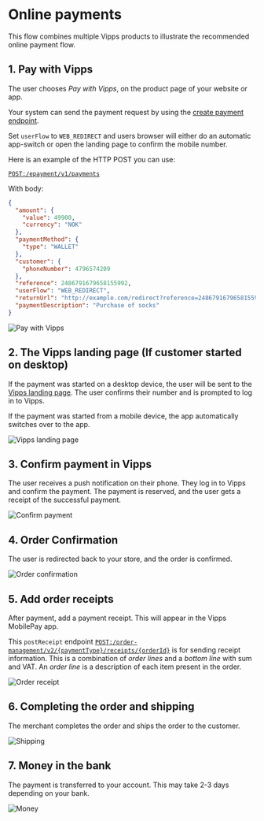 <!-- START_METADATA
---
title: Vipps MobilePay online payments flow
sidebar_label: Online payments
description: Using Vipps MobilePay in an online setting
hide_table_of_contents: true
pagination_next: null
pagination_prev: null
---
END_METADATA -->

# Online payments

This flow combines multiple Vipps products to illustrate the recommended online payment flow.

## 1. Pay with Vipps

The user chooses *Pay with Vipps*, on the product page of your website or app.

Your system can send the payment request by using the
[create payment endpoint](https://developer.vippsmobilepay.com/api/epayment#tag/CreatePayments/operation/createPayment).

Set `userFlow` to `WEB_REDIRECT` and users browser will either do an automatic app-switch or open the landing page to confirm the mobile number.

Here is an example of the HTTP POST you can use:

[`POST:/epayment/v1/payments`](https://developer.vippsmobilepay.com/api/epayment#tag/CreatePayments/operation/createPayment)

With body:

```json
{
  "amount": {
    "value": 49900,
    "currency": "NOK"
  },
  "paymentMethod": {
    "type": "WALLET"
  },
  "customer": {
    "phoneNumber": 4796574209
  },
  "reference": 2486791679658155992,
  "userFlow": "WEB_REDIRECT",
  "returnUrl": "http://example.com/redirect?reference=2486791679658155992",
  "paymentDescription": "Purchase of socks"
}
```

![Pay with Vipps](images/vipps-ecom-step1-2.png)

## 2. The Vipps landing page (If customer started on desktop)

If the payment was started on a desktop device, the user will be sent to the [Vipps landing page](https://developer.vippsmobilepay.com/docs/vipps-developers/common-topics/vipps-landing-page/).
The user confirms their number and is prompted to log in to Vipps.

If the payment was started from a mobile device, the app automatically switches over to the app.

![Vipps landing page](images/vipps-ecom-step2.svg)

## 3. Confirm payment in Vipps

The user receives a push notification on their phone. They log in to Vipps and confirm the payment.
The payment is reserved, and the user gets a receipt of the successful payment.

![Confirm payment](images/vipps-ecom-confirm2.png)

## 4. Order Confirmation

The user is redirected back to your store, and the order is confirmed.

![Order confirmation](images/vipps-ecom-step4-2.png)

## 5. Add order receipts

After payment, add a payment receipt. This will appear in the Vipps MobilePay app.

This `postReceipt` endpoint [`POST:/order-management/v2/{paymentType}/receipts/{orderId}`](https://developer.vippsmobilepay.com/api/order-management/#operation/postReceiptV2) is for sending receipt information. This is a combination of *order lines* and a *bottom line* with sum and VAT. An *order line* is a description of each item present in the order.

![Order receipt](images/order-receipt.png)

## 6. Completing the order and shipping

The merchant completes the order and ships the order to the customer.

![Shipping](images/vipps-shipping.svg)

## 7. Money in the bank

The payment is transferred to your account. This may take 2-3 days depending on your bank.

![Money](images/vipps-money.svg)
